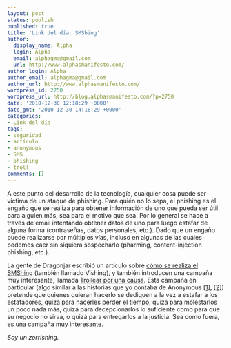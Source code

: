 ```yaml
---
layout: post
status: publish
published: true
title: 'Link del día: SMShing'
author:
  display_name: Alpha
  login: Alpha
  email: alphagma@gmail.com
  url: http://www.alphasmanifesto.com/
author_login: Alpha
author_email: alphagma@gmail.com
author_url: http://www.alphasmanifesto.com/
wordpress_id: 2750
wordpress_url: http://blog.alphasmanifesto.com/?p=2750
date: '2010-12-30 12:18:29 +0000'
date_gmt: '2010-12-30 14:18:29 +0000'
categories:
- Link del día
tags:
- seguridad
- artículo
- anonymous
- SMS
- phishing
- troll
comments: []
---
```


A este punto del desarrollo de la tecnología, cualquier cosa puede ser víctima de un ataque de phishing. Para quién no lo sepa, el phishing es el engaño que se realiza para obtener información de uno que pueda ser útil para alguien más, sea para el motivo que sea. Por lo general se hace a través de email intentando obtener datos de uno para luego estafar de alguna forma (contraseñas, datos personales, etc.). Dado que un engaño puede realizarse por múltiples vías, incluso en algunas de las cuales podemos caer sin siquiera sospecharlo (pharming, content-injection phishing, etc.).

La gente de Dragonjar escribió un artículo sobre [cómo se realiza el SMShing](http://www.dragonjar.org/como-se-realiza-el-smishing.xhtml) (también llamado Vishing), y también introducen una campaña muy interesante, llamada [Trollear por una causa](http://www.eltiempo.com/blogs/simplemente_seguridad/2010/10/trollear-por-una-causa-objetiv.php). Esta campaña en particular (algo similar a las historias que yo contaba de Anonymous [[1]](https://blog.alphasmanifesto.com/2010/12/17/link-of-the-day-anonops/), [[2]](https://blog.alphasmanifesto.com/2008/01/25/link-del-dia-i-can-has-rezearch-papar/)) pretende que quienes quieran hacerlo se dediquen a la vez a estafar a los estafadores, quizá para hacerles perder el tiempo, quizá para molestarlos un poco nada más, quizá para decepcionarlos lo suficiente como para que su negocio no sirva, o quizá para entregarlos a la justicia. Sea como fuera, es una campaña muy interesante.

_Soy un zorrishing._
